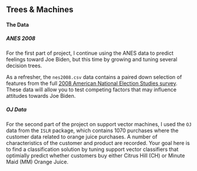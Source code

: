 ## Trees & Machines 

#### The Data

##### ANES 2008

For the first part of project, I continue using the ANES data to predict feelings toward Joe Biden, but this time by growing and tuning several decision trees. 

As a refresher, the `nes2008.csv` data contains a paired down selection of features from the full [2008 American National Election Studies survey](http://www.electionstudies.org/). These data will allow you to test competing factors that may influence attitudes towards Joe Biden.

##### OJ Data

For the second part of the project on support vector machines, I used the `OJ` data from the `ISLR` package, which contains 1070 purchases where the customer data related to orange juice purchases. A number of characteristics of the customer and product are recorded. Your goal here is to find a classification solution by tuning support vector classifiers that optimially predict whether customers buy either Citrus Hill (CH) or Minute Maid (MM) Orange Juice.

